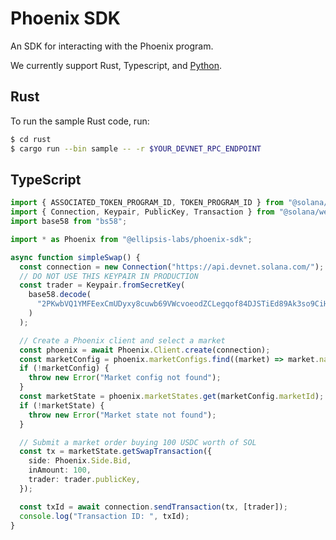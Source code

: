 # Phoenix SDK

An SDK for interacting with the Phoenix program.

We currently support Rust, Typescript, and [Python](https://github.com/Ellipsis-Labs/phoenixpy).

## Rust

To run the sample Rust code, run:

```sh
$ cd rust
$ cargo run --bin sample -- -r $YOUR_DEVNET_RPC_ENDPOINT
```

## TypeScript

```TypeScript
import { ASSOCIATED_TOKEN_PROGRAM_ID, TOKEN_PROGRAM_ID } from "@solana/spl-token";
import { Connection, Keypair, PublicKey, Transaction } from "@solana/web3.js";
import base58 from "bs58";

import * as Phoenix from "@ellipsis-labs/phoenix-sdk";

async function simpleSwap() {
  const connection = new Connection("https://api.devnet.solana.com/");
  // DO NOT USE THIS KEYPAIR IN PRODUCTION
  const trader = Keypair.fromSecretKey(
    base58.decode(
      "2PKwbVQ1YMFEexCmUDyxy8cuwb69VWcvoeodZCLegqof84DJSTiEd89Ak3so9CiHycZwynesTt1JUDFAPFWEzvVs"
    )
  );

  // Create a Phoenix client and select a market
  const phoenix = await Phoenix.Client.create(connection);
  const marketConfig = phoenix.marketConfigs.find((market) => market.name === "SOL/USDC");
  if (!marketConfig) {
    throw new Error("Market config not found");
  }
  const marketState = phoenix.marketStates.get(marketConfig.marketId);
  if (!marketState) {
    throw new Error("Market state not found");
  }

  // Submit a market order buying 100 USDC worth of SOL
  const tx = marketState.getSwapTransaction({
    side: Phoenix.Side.Bid,
    inAmount: 100,
    trader: trader.publicKey,
  });

  const txId = await connection.sendTransaction(tx, [trader]);
  console.log("Transaction ID: ", txId);
}
```

